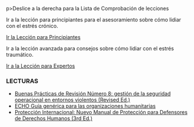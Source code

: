 [Title]: # (¿Y ahora qué?)
[Order]: # (14)

p>Deslice a la derecha para la Lista de Comprobación de lecciones

Ir a la lección para principiantes para el asesoramiento sobre cómo lidiar con el estrés crónico.

[Ir la Lección para Principiantes](umbrella://lesson/stress/0)

Ir a la lección avanzada para consejos sobre cómo lidiar con el estrés traumático.

[Ir a la Lección para Expertos](umbrella://lesson/stress/1)

### LECTURAS

*   [Buenas Prácticas de Revisión Número 8: gestión de la seguridad operacional en entornos violentos (Revised Ed.)](https://www.odihpn.org/download/gpr_8_revised2pdf)
*   [ECHO Guía genérica para las organizaciones humanitarias](http://ec.europa.eu/echo/files/evaluation/watsan2005/annex_files/ECHO/ECHO12%20-%20echo_generic_security_guide_en.doc)
*   [Protección Internacional: Nuevo Manual de Protección para Defensores de Derechos Humanos (3rd Ed.)](http://protectioninternational.org/publication/new-protection-manual-for-human-rights-defenders-3rd-edition/)